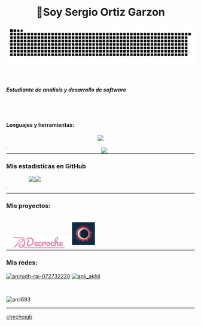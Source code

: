 <h1 align="center">👋Soy Sergio Ortiz Garzon</h1>

<p align = "center">
	<img src = "https://github.com/7oSkaaa/7oSkaaa/blob/output/github-contribution-grid-snake.svg?" alt = "Snake Game"/>
</p>



<p align="left"> <a href="https://twitter.com/" target="blank"><img src="https://img.shields.io/twitter/follow/?logo=twitter&style=for-the-badge" alt="" /></a> </p>

<h5 align="left">Estudiante de analisis y desarrollo de software</h5>
<br>

<br>
<h4 align="left">Lenguajes y herramientas:</h3>
<div align="center">
  <a href="https://skillicons.dev">
    <img src="https://skillicons.dev/icons?i=git,css,discord,docker,postgres,github,html,js,mysql,php,laravel" />
  </a>
	
<picture> <img align="right" src="https://github.com/7oSkaaa/7oSkaaa/blob/main/Images/Right_Side.gif?raw=true" width = 250px></picture>
</div>


<hr width="0%" >
<hr width="100%" >
<h3>Mis estadisticas en GitHub </h3>
<p>
  <p style=" margin-left: 60px;"><img align="left" src="https://github-readme-stats.vercel.app/api/top-langs/?username=chechojgb&theme=vue-dark&show_icons=true&hide_border=true&layout=compact" /></p> 
  <p style="margin-top: 1;"><img align="left" src="https://github-readme-streak-stats.herokuapp.com/?user=chechojgb&theme=vue-dark&hide_border=true" /></p>
</p>
‎


<hr width="0%" >
<hr width="100%" >

<h3 align="left">Mis proyectos:</h3>



  
<p style=" margin-top: 34px;"><a href="https://github.com/chechojgb/decroche" target="_blank" rel="noreferrer"><img align="left" src="https://raw.githubusercontent.com/chechojgb/images/main/7046091-ai.png" alt="anii693" style="margin-top: 35px;
    width: 35%;" /></a></p>
<p><a href="https://github.com/chechojgb/eclipse" target="_blank" rel="noreferrer"><img align="left" src="https://raw.githubusercontent.com/chechojgb/images/main/logo_prov.jpeg" alt="anii693" style="width: 12%"/></a></p>





<br>
<hr width="100%" >
<h3 align="left">Mis redes:</h3>
<p align="left">
<a href="https://www.linkedin.com/in/sergio-ortiz-garzon-092051316/" target="blank"><img align="center" src="https://raw.githubusercontent.com/rahuldkjain/github-profile-readme-generator/master/src/images/icons/Social/linked-in-alt.svg" alt="anirudh-rai-072732220" height="30" width="40" /></a>
<a href="https://www.instagram.com/_sergioo8_/" target="blank"><img align="center" src="https://raw.githubusercontent.com/rahuldkjain/github-profile-readme-generator/master/src/images/icons/Social/instagram.svg" alt="anii_akhil" height="30" width="40" /></a>
</p>
<br>
<p align="left"> <img src="https://komarev.com/ghpvc/?username=anii693&label=Profile%20views&color=0e75b6&style=flat" alt="anii693" /> </p>

------


[chechojgb](https://github.com/chechojgb)
